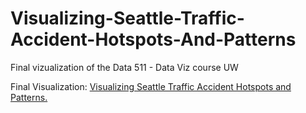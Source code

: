 # Visualizing-Seattle-Traffic-Accident-Hotspots-And-Patterns
Final vizualization of the Data 511 - Data Viz course UW


Final Visualization: [Visualizing Seattle Traffic Accident Hotspots and Patterns.](https://public.tableau.com/shared/TPQTGBNJR?:display_count=n&:origin=viz_share_link)
